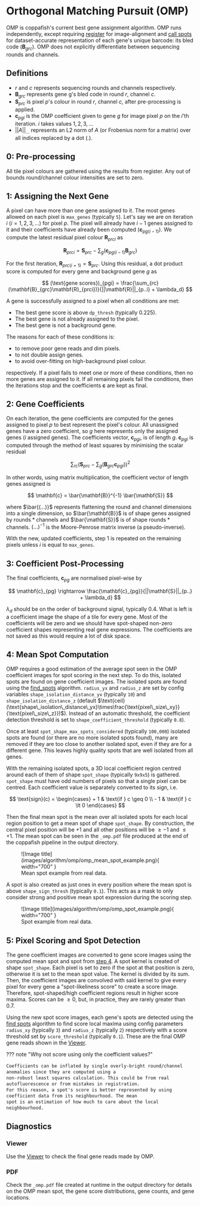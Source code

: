 # Orthogonal Matching Pursuit (OMP)

OMP is coppafish's current best gene assignment algorithm. OMP runs independently, except requiring 
[register](overview.md#register) for image-alignment and [call spots](overview.md#call-spots) for dataset-accurate 
representation of each gene's unique barcode: its bled code ($\mathbf{B}_{grc}$). OMP does not explicitly differentiate 
between sequencing rounds and channels.

## Definitions

- $r$ and $c$ represents sequencing rounds and channels respectively.
- $\mathbf{B}_{grc}$ represents gene g's bled code in round $r$, channel $c$.
- $\mathbf{S}_{prc}$ is pixel $p$'s colour in round $r$, channel $c$, after pre-processing is applied.
- $\mathbf{c}_{pgi}$ is the OMP coefficient given to gene $g$ for image pixel $p$ on the $i$'th iteration. $i$ takes 
values $1, 2, 3, ...$
- $||A||_{...}$ represents an L2 norm of $A$ (or Frobenius norm for a matrix) over all indices replaced by a dot ($.$).

## 0: Pre-processing

All tile pixel colours are gathered using the results from register. Any out of bounds round/channel colour intensities 
are set to zero. 

## 1: Assigning the Next Gene

A pixel can have more than one gene assigned to it. The most genes allowed on each pixel is `max_genes` 
(typically `5`). Let's say we are on iteration $i$ ($i = 1, 2, 3, ...$) for pixel $p$. The pixel will already have 
$i - 1$ genes assigned to it and their coefficients have already been computed ($\mathbf{c}_{pg(i - 1)}$). We compute 
the latest residual pixel colour $\mathbf{R}_{prci}$ as 

$$
\mathbf{R}_{prci} = \mathbf{S}_{prc} - \sum_g(\mathbf{c}_{pg(i - 1)}\mathbf{B}_{grc})
$$

For the first iteration, $\mathbf{R}_{prc(i=1)} = \mathbf{S}_{prc}$. Using this residual, a dot product score is 
computed for every gene and background gene $g$ as 

$$
(\text{gene scores})_{pgi} = \frac{\sum_{rc}(\mathbf{B}_{grc}\mathbf{R}_{prci})}{||\mathbf{R}||_{p..i} + \lambda_d}
$$

A gene is successfully assigned to a pixel when all conditions are met:

- The best gene score is above `dp_thresh` (typically 0.225).
- The best gene is not already assigned to the pixel.
- The best gene is not a background gene.

The reasons for each of these conditions is:

- to remove poor gene reads and dim pixels.
- to not double assign genes.
- to avoid over-fitting on high-background pixel colour.

respectively. If a pixel fails to meet one or more of these conditions, then no more genes are assigned to it. If all 
remaining pixels fail the conditions, then the iterations stop and the coefficients $\mathbf{c}$ are kept as final.

## 2: Gene Coefficients

On each iteration, the gene coefficients are computed for the genes assigned to pixel $p$ to best represent the 
pixel's colour. All unassigned genes have a zero coefficient, so $g$ here represents only the assigned genes ($i$ 
assigned genes). The coefficients vector, $\mathbf{c}_{pgi}$, is of length $g$. $\mathbf{c}_{pgi}$ is computed through 
the method of least squares by minimising the scalar residual 

$$
\sum_{rc}(\mathbf{S}_{prc} - \sum_{g}(\mathbf{B}_{grc}\mathbf{c}_{pgi}))^2
$$

In other words, using matrix multiplication, the coefficient vector of length genes assigned is 

$$
\mathbf{c} = \bar{\mathbf{B}}^{-1} \bar{\mathbf{S}}
$$

where $\bar{(...)}$ represents flattening the round and channel dimensions into a single dimension, so 
$\bar{\mathbf{B}}$ is of shape $\text{genes assigned}$ by $\text{rounds}*\text{channels}$ and $\bar{\mathbf{S}}$ is of 
shape $\text{rounds} * \text{channels}$. $(...)^{-1}$ is the Moore-Penrose matrix inverse (a pseudo-inverse).

With the new, updated coefficients, step 1 is repeated on the remaining pixels unless $i$ is equal to `max_genes`.

## 3: Coefficient Post-Processing

The final coefficients, $\mathbf{c}_{pg}$ are normalised pixel-wise by

$$
\mathbf{c}_{pg} \rightarrow \frac{\mathbf{c}_{pg}}{||\mathbf{S}||_{p..} + \lambda_d}
$$

$\lambda_d$ should be on the order of background signal, typically $0.4$. What is left is a coefficient image the shape 
of a tile for every gene. Most of the coefficients will be zero and we should have spot-shaped non-zero coefficient 
shapes representing real gene expressions. The coefficients are not saved as this would require a lot of disk space.

## 4: Mean Spot Computation

OMP requires a good estimation of the average spot seen in the OMP coefficient images for spot scoring in the next 
step. To do this, isolated spots are found on gene coefficient images. The isolated spots are found using the 
[find_spots](find_spots.md) algorithm. `radius_yx` and `radius_z` are set by config variables 
`shape_isolation_distance_yx` (typically `10`) and `shape_isolation_distance_z` (default 
$\text{ceil}(\text{shape\_isolation\_distance\_yx}\times\frac{\text{pixel\_size\_xy}}{\text{pixel\_size\_z}})$). 
Instead of an automatic threshold, the coefficient detection threshold is set to `shape_coefficient_threshold` 
(typically `0.8`).

Once at least `spot_shape_max_spots_considered` (typically `100,000`) isolated spots are found (or there are no more 
isolated spots found), many are removed if they are too close to another isolated spot, even if they are for a 
different gene. This leaves highly quality spots that are well isolated from all genes.

With the remaining isolated spots, a 3D local coefficient region centred around each of them of shape `spot_shape` 
(typically `9x9x5`) is gathered. `spot_shape` must have odd numbers of pixels so that a single pixel can be centred. 
Each coefficient value is separately converted to its sign, i.e.

$$
\text{sign}(c) = \begin{cases} + 1 & \text{if } c \geq 0 \\ - 1 & \text{if } c \lt 0 \end{cases}
$$

Then the final mean spot is the mean over all isolated spots for each local region position to get a mean spot of shape 
`spot_shape`. By construction, the central pixel position will be $+1$ and all other positions will be $\geq -1$ and 
$\leq +1$. The mean spot can be seen in the `_omp.pdf` file produced at the end of the coppafish pipeline in the output 
directory.

<figure markdown="span">
  ![Image title](images/algorithm/omp/omp_mean_spot_example.png){ width="700" }
  <figcaption>Mean spot example from real data.</figcaption>
</figure>

A spot is also created as just ones in every position where the mean spot is above `shape_sign_thresh` (typically 
`0.1`). This acts as a mask to only consider strong and positive mean spot expression during the scoring step.

<figure markdown="span">
  ![Image title](images/algorithm/omp/omp_spot_example.png){ width="700" }
  <figcaption>Spot example from real data.</figcaption>
</figure>

## 5: Pixel Scoring and Spot Detection

The gene coefficient images are converted to gene score images using the computed mean spot and spot from 
[step 4](#4-mean-spot-computation). A spot kernel is created of shape `spot_shape`. Each pixel is set to zero if the 
spot at that position is zero, otherwise it is set to the mean spot value. The kernel is divided by its sum. Then, the 
coefficient images are convolved with said kernel to give every pixel for every gene a "spot-likeliness score" to 
create a score image. Therefore, spot-shaped/high coefficient regions result in higher score maxima. Scores can be 
$\geq 0$, but, in practice, they are rarely greater than $0.7$.

Using the new spot score images, each gene's spots are detected using the [find spots](find_spots.md) algorithm to find 
score local maxima using config parameters `radius_xy` (typically `3`) and `radius_z` (typically `2`) respectively with 
a score threshold set by `score_threshold` (typically `0.1`). These are the final OMP gene reads shown in the 
[Viewer](diagnostics.md#viewer).

??? note "Why not score using only the coefficient values?"

    Coefficients can be inflated by single overly-bright round/channel anomalies since they are computed using a 
    non-robust least squares calculation. This could be from real autofluorescence or from mistakes in registration. 
    For this reason, a spot's score is better represented by using coefficient data from its neighbourhood. The mean 
    spot is an estimation of how much to care about the local neighbourhood.

## Diagnostics

### Viewer

Use the [Viewer](diagnostics.md#viewer) to check the final gene reads made by OMP.

### PDF

Check the `_omp.pdf` file created at runtime in the output directory for details on the OMP mean spot, the gene score 
distributions, gene counts, and gene locations.
